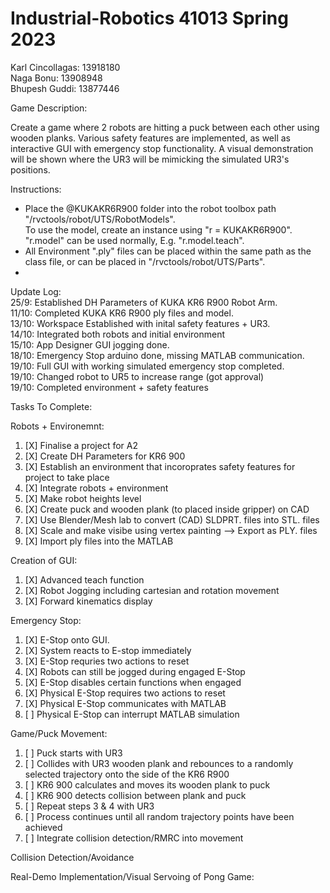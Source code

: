 # Industrial-Robotics 41013 Spring 2023

Karl Cincollagas: 13918180 <br>
Naga Bonu: 13908948 <br>
Bhupesh Guddi: 13877446 <br>

Game Description:

Create a game where 2 robots are hitting a puck between each other using wooden planks. Various safety features are implemented, as well as interactive GUI with emergency stop functionality. A visual demonstration will be shown where the UR3 will be mimicking the simulated UR3's positions. 

Instructions: <br>
- Place the @KUKAKR6R900 folder into the robot toolbox path "/rvctools/robot/UTS/RobotModels". <br>
  To use the model, create an instance using "r = KUKAKR6R900". "r.model" can be used normally, E.g. "r.model.teach". <br>
- All Environment ".ply" files can be placed within the same path as the class file, or can be placed in "/rvctools/robot/UTS/Parts". <br>
- 
  

Update Log: <br>
25/9: Established DH Parameters of KUKA KR6 R900 Robot Arm. <br>
11/10: Completed KUKA KR6 R900 ply files and model. <br>
13/10: Workspace Established with inital safety features + UR3. <br>
14/10: Integrated both robots and initial environment <br>
15/10: App Designer GUI jogging done. <br>
18/10: Emergency Stop arduino done, missing MATLAB communication. <br>
19/10: Full GUI with working simulated emergency stop completed. <br>
19/10: Changed robot to UR5 to increase range (got approval) <br>
19/10: Completed environment + safety features <br>

Tasks To Complete:

Robots + Environemnt: <br>
1. [X] Finalise a project for A2
2. [X] Create DH Parameters for KR6 900
3. [X] Establish an environment that incoroprates safety features for project to take place
4. [X] Integrate robots + environment
5. [X] Make robot heights level
7. [X] Create puck and wooden plank (to placed inside gripper) on CAD
8. [X] Use Blender/Mesh lab to convert (CAD) SLDPRT. files into STL. files
9. [X] Scale and make visibe using vertex painting --> Export as PLY. files
10. [X] Import ply files into the MATLAB


Creation of GUI: <br>
1. [X] Advanced teach function
2. [X] Robot Jogging including cartesian and rotation movement
3. [X] Forward kinematics display


Emergency Stop: <br>
1. [X] E-Stop onto GUI.
2. [X] System reacts to E-stop immediately
3. [X] E-Stop requries two actions to reset
4. [X] Robots can still be jogged during engaged E-Stop
5. [X] E-Stop disables certain functions when engaged
6. [X] Physical E-Stop requires two actions to reset
7. [X] Physical E-Stop communicates with MATLAB
8. [ ] Physical E-Stop can interrupt MATLAB simulation


Game/Puck Movement: <br>
1. [ ] Puck starts with UR3
2. [ ] Collides with UR3 wooden plank and rebounces to a randomly selected trajectory onto the side of the KR6 R900
3. [ ] KR6 900 calculates and moves its wooden plank to puck
4. [ ] KR6 900 detects collision between plank and puck
5. [ ] Repeat steps 3 & 4 with UR3
6. [ ] Process continues until all random trajectory points have been achieved
7. [ ] Integrate collision detection/RMRC into movement 


Collision Detection/Avoidance <br>


Real-Demo Implementation/Visual Servoing of Pong Game:


